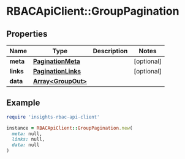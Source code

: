 # RBACApiClient::GroupPagination

## Properties

| Name | Type | Description | Notes |
| ---- | ---- | ----------- | ----- |
| **meta** | [**PaginationMeta**](PaginationMeta.md) |  | [optional] |
| **links** | [**PaginationLinks**](PaginationLinks.md) |  | [optional] |
| **data** | [**Array&lt;GroupOut&gt;**](GroupOut.md) |  |  |

## Example

```ruby
require 'insights-rbac-api-client'

instance = RBACApiClient::GroupPagination.new(
  meta: null,
  links: null,
  data: null
)
```

